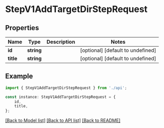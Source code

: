 # StepV1AddTargetDirStepRequest


## Properties

Name | Type | Description | Notes
------------ | ------------- | ------------- | -------------
**id** | **string** |  | [optional] [default to undefined]
**title** | **string** |  | [optional] [default to undefined]

## Example

```typescript
import { StepV1AddTargetDirStepRequest } from './api';

const instance: StepV1AddTargetDirStepRequest = {
    id,
    title,
};
```

[[Back to Model list]](../README.md#documentation-for-models) [[Back to API list]](../README.md#documentation-for-api-endpoints) [[Back to README]](../README.md)
